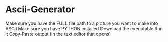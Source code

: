 # Ascii-Generator
Make sure you have the FULL file path to a picture you want to make into ASCII
Make sure you have PYTHON installed
Download the executable
Run it
Copy-Paste output (In the text editor that opens)
